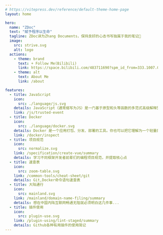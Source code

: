 ```yaml
---
# https://vitepress.dev/reference/default-theme-home-page
layout: home

hero:
  name: "ZDoc"
  text: "赋予程序以生命"
  tagline: ZDoc译为Zhang Documents，保持良好的心态书写独属于我的笔记💪
  image:
    src: strive.svg
    alt: logo
  actions:
    - theme: brand
      text: + Follow Me(Bilibili)
      link: https://space.bilibili.com/483711690?spm_id_from=333.1007.0.0
    - theme: alt
      text: About Me
      link: /about

features:
  - title: JavaScript
    icon:
      src: ./language/js.svg
    details: JavaScript（通常缩写为JS）是一门基于原型和头等函数的多范式高级解释型编程语言，它支持面向对象程序设计、指令式编程和函数式编程。
    link: /js/trusted-event
  - title: Docker
    icon:
      src: ./language/docker.svg
    details: Docker 是一个应用打包、分发、部署的工具。你也可以把它理解为一个轻量的虚拟机，它只虚拟你软件需要的运行环境，多余的一点都不要。
    link: /docker/inspect
  - title: 项目规范
    icon:
      src: normalize.svg
    link: /specification/create-vue/summary
    details: 学习不同框架开发者前辈们的编程项目规范，并提取核心点
  - title: 速查表
    icon:
      src: zoom-table.svg
    link: /common-tools/cheat-sheet/git
    details: Git,Docker命令语句速查表
  - title: 大陆通行
    icon:
      src: mainland.svg
    link: /mainland/domain-name-filing/summary
    details: 想在中国内陆互联网畅通无阻就必须明白这几件事...
  - title: 插件使用
    icon:
      src: plugin-use.svg
    link: /plugin-using/lint-staged/summary
    details: Github各种有用插件的使用简记
---
```

